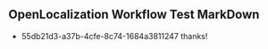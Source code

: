 ## OpenLocalization Workflow Test MarkDown
* 55db21d3-a37b-4cfe-8c74-1684a3811247 thanks!

<!--HONumber=Sep16_HO1-->


